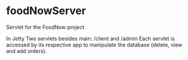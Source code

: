 foodNowServer
=============

Servlet for the FoodNow project


In Jetty
Two servlets besides main: /client and /admin
Each servlet is accessed by its respective app to manipulate the database (delete, view and add orders).


